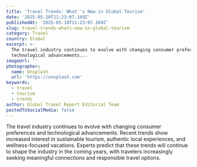 ```yaml
---
title: 'Travel Trends: What''s New in Global Tourism'
date: '2025-05-10T11:23:07.169Z'
publishedAt: '2025-05-10T11:23:07.169Z'
slug: travel-trends-whats-new-in-global-tourism
category: Travel
country: Global
excerpt: >-
  The travel industry continues to evolve with changing consumer preferences and
  technological advancements...
imageUrl: ''
photographer:
  name: Unsplash
  url: 'https://unsplash.com'
keywords:
  - travel
  - tourism
  - trends
author: Global Travel Report Editorial Team
postedToSocialMedia: false
---
```

The travel industry continues to evolve with changing consumer preferences and technological advancements. Recent trends show increased interest in sustainable tourism, authentic local experiences, and wellness-focused vacations. Experts predict that these trends will continue to shape the industry in the coming years, with travelers increasingly seeking meaningful connections and responsible travel options.
